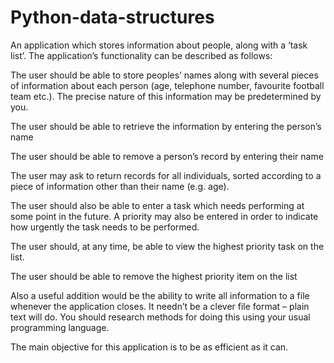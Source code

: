 Python-data-structures
======================

An application which stores information about people, along with a ‘task list’. The application’s functionality can be described as follows:

The user should be able to store peoples’ names along with several pieces of information about each person (age, telephone number, favourite football team etc.). The precise nature of this information may be predetermined by you.

The user should be able to retrieve the information by entering the person’s name

The user should be able to remove a person’s record by entering their name

The user may ask to return records for all individuals, sorted according to a piece of information other than their name (e.g. age).

The user should also be able to enter a task which needs performing at some point in the future. A priority may also be entered in order to indicate how urgently the task needs to be performed.

The user should, at any time, be able to view the highest priority task on the list.

The user should be able to remove the highest priority item on the list

Also a useful addition would be the ability to write all information to a file whenever the application closes. It needn’t be a clever file format – plain text will do. You should research methods for doing this using your usual programming language.

The main objective for this application is to be as efficient as it can.

